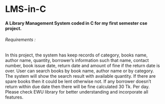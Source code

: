 # LMS-in-C
<h4>A Library Management System coded in C for my first semester cse project.</br></h4>

<h6>Requirements :</br></h6>

<p>
In this project, the system has keep records of category, books name, author name, quantity,
borrower’s information such that name, contact number, book issue date, return date and amount of
fine if the return date is over. User can search books by book name, author name or by category. The
system will show the search result with available quantity. If there are spare books then it could be
lent otherwise not. If any borrower doesn’t return within due date then there will be fine calculated 30
Tk. Per day. Please check EWU library for better understanding and incorporate all features.
</p>
